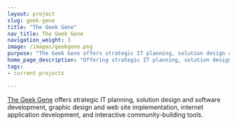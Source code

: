 ```yaml
---
layout: project
slug: geek-gene
title: "The Geek Gene"
nav_title: The Geek Gene
navigation_weight: 3
image: /images/geekgene.png
purpose: "The Geek Gene offers strategic IT planning, solution design and software development, graphic design and web site implementation, internet application development, and interactive community-building tools."
home_page_description: "Offering strategic IT planning, solution design and software development..."
tags:
- current projects

---
```


[The Geek Gene](http://geekgene.com/) offers strategic IT planning, solution design and software development, graphic design and web site implementation, internet application development, and interactive community-building tools.
